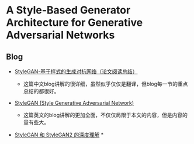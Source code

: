 # A Style-Based Generator Architecture for Generative Adversarial Networks

## Blog

* [StyleGAN-基于样式的生成对抗网络（论文阅读总结）](https://www.its404.com/article/weixin_43135178/115642166)
  * 这篇中文blog讲解的很详细，虽然似乎仅仅是翻译，但blog每一节的重点总结的都很好。

* [StyleGAN (Style Generative Adversarial Network)](https://sudeepdas27.medium.com/stylegan-style-generative-adversarial-network-e1d4c84e138a)
  * 这篇英文的blog讲解的更加全面，不仅仅局限于本文的内容，但是内容的量有些大。

* [StyleGAN 和 StyleGAN2 的深度理解](https://zhuanlan.zhihu.com/p/263554045)
  * 